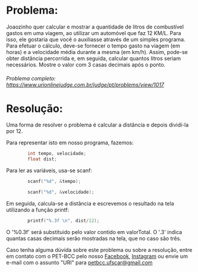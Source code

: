 # Problema:

Joaozinho quer calcular e mostrar a quantidade de litros de combustível gastos em uma viagem, ao utilizar um automóvel que faz 12 KM/L. Para isso, ele gostaria que você o auxiliasse através de um simples programa. Para efetuar o cálculo, deve-se fornecer o tempo gasto na viagem (em horas) e a velocidade média durante a mesma (em km/h). Assim, pode-se obter distância percorrida e, em seguida, calcular quantos litros seriam necessários. Mostre o valor com 3 casas decimais após o ponto.

###### Problema completo: https://www.urionlinejudge.com.br/judge/pt/problems/view/1017

# Resolução:

Uma forma de resolver o problema é calcular a distância e depois dividí-la por 12.

Para representar isto em nosso programa, fazemos: 

```c
        int tempo, velocidade;
        float dist;
```

Para ler as variáveis, usa-se scanf:

```c
        scanf("%d", &tempo);

        scanf("%d", &velocidade);
```

Em seguida, calcula-se a distância e escrevemos o resultado na tela utilizando a função printf:

```c
        printf("%.3f \n", dist/12);
```

O '%0.3f' será substituido pelo valor contido em valorTotal. O '.3' indica quantas casas decimais serão mostradas na tela, que no caso são três.


Caso tenha alguma dúvida sobre este problema ou sobre a resolução, entre em contato com o PET-BCC pelo nosso
[Facebook](https://www.facebook.com/petbcc/),
[Instagram](https://www.instagram.com/petbcc.ufscar/)
ou envie um e-mail com o assunto "URI" para petbcc.ufscar@gmail.com


